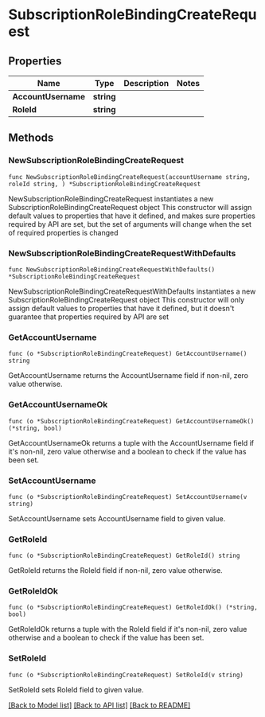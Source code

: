 # SubscriptionRoleBindingCreateRequest

## Properties

Name | Type | Description | Notes
------------ | ------------- | ------------- | -------------
**AccountUsername** | **string** |  | 
**RoleId** | **string** |  | 

## Methods

### NewSubscriptionRoleBindingCreateRequest

`func NewSubscriptionRoleBindingCreateRequest(accountUsername string, roleId string, ) *SubscriptionRoleBindingCreateRequest`

NewSubscriptionRoleBindingCreateRequest instantiates a new SubscriptionRoleBindingCreateRequest object
This constructor will assign default values to properties that have it defined,
and makes sure properties required by API are set, but the set of arguments
will change when the set of required properties is changed

### NewSubscriptionRoleBindingCreateRequestWithDefaults

`func NewSubscriptionRoleBindingCreateRequestWithDefaults() *SubscriptionRoleBindingCreateRequest`

NewSubscriptionRoleBindingCreateRequestWithDefaults instantiates a new SubscriptionRoleBindingCreateRequest object
This constructor will only assign default values to properties that have it defined,
but it doesn't guarantee that properties required by API are set

### GetAccountUsername

`func (o *SubscriptionRoleBindingCreateRequest) GetAccountUsername() string`

GetAccountUsername returns the AccountUsername field if non-nil, zero value otherwise.

### GetAccountUsernameOk

`func (o *SubscriptionRoleBindingCreateRequest) GetAccountUsernameOk() (*string, bool)`

GetAccountUsernameOk returns a tuple with the AccountUsername field if it's non-nil, zero value otherwise
and a boolean to check if the value has been set.

### SetAccountUsername

`func (o *SubscriptionRoleBindingCreateRequest) SetAccountUsername(v string)`

SetAccountUsername sets AccountUsername field to given value.


### GetRoleId

`func (o *SubscriptionRoleBindingCreateRequest) GetRoleId() string`

GetRoleId returns the RoleId field if non-nil, zero value otherwise.

### GetRoleIdOk

`func (o *SubscriptionRoleBindingCreateRequest) GetRoleIdOk() (*string, bool)`

GetRoleIdOk returns a tuple with the RoleId field if it's non-nil, zero value otherwise
and a boolean to check if the value has been set.

### SetRoleId

`func (o *SubscriptionRoleBindingCreateRequest) SetRoleId(v string)`

SetRoleId sets RoleId field to given value.



[[Back to Model list]](../README.md#documentation-for-models) [[Back to API list]](../README.md#documentation-for-api-endpoints) [[Back to README]](../README.md)


